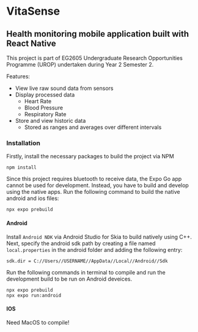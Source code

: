# VitaSense

## Health monitoring mobile application built with React Native

This project is part of EG2605 Undergraduate Research Opportunities Programme (UROP) undertaken during Year 2 Semester 2.

Features:

- View live raw sound data from sensors
- Display processed data
  - Heart Rate
  - Blood Pressure
  - Respiratory Rate
- Store and view historic data
  - Stored as ranges and averages over different intervals

### Installation

Firstly, install the necessary packages to build the project via NPM

```
npm install
```

Since this project requires bluetooth to receive data, the Expo Go app cannot be used for development. Instead, you have to build and develop using the native apps. Run the following command to build the native android and ios files:

```
npx expo prebuild
```

#### Android

Install `Android NDK` via Android Studio for Skia to build natively using C++. Next, specify the android sdk path by creating a file named `local.properties` in the android folder and adding the following entry:

```
sdk.dir = C://Users//USERNAME//AppData//Local//Android//Sdk
```

Run the following commands in terminal to compile and run the development build to be run on Android deveices.

```
npx expo prebuild
npx expo run:android
```

#### IOS

Need MacOS to compile!

